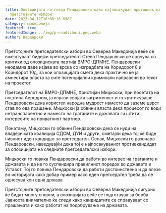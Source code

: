 ```yaml
---
title: Опозицијата го гледа Пендаровски како најпосакуван противник на
  претстојните избори
date: 2023-04-12T16:08:16.698Z
category: македонија
featured: true
featuredImage: ../img/p-enadizbori.png.webp
author: Вардарски
---
```


Претстојните претседателски избори во Северна Македонија веќе се вжештуваат бидејќи претседателот Стево Пендаровски се соочува со критики од опозициската партија ВМРО-ДПМНЕ. Пендаровски неодамна даде изјава во врска со изградбата на Коридорот 8 и Коридорот 10д, за кои опозицијата смета дека практично ќе ја амнестира власта за сите потенцијални криминали направени во текот на проектот.

Претседателот на ВМРО-ДПМНЕ, Христијан Мицкоски, при посетата на општина Аеродром, ја изрази својата загриженост и го критикуваше Пендаровски дека користел народна мудрост наместо да заземе цврст став по ова прашање. Мицкоски ја обвини власта дека процесот го води нетранспарентно и наместо на граѓаните и државата ги штити интересите на приватниот партнер.

Понатаму, Мицкоски го обвини Пендаровски дека се нуди на владејачката коалиција СДСМ, ДУИ и други, сметајќи дека тој ќе биде нивниот иден кандидат за претседател. Сепак, Мицкоски го разочара Пендаровски, наведувајќи дека тој е најпосакуваниот противкандидат за опозицијата на следните претседателски избори.

Мицкоски го повика Пендаровски да работи во интерес на граѓаните и државата и да не го суспендира правилниот поредок во државата и Уставот. Тој го повика Пендаровски да работи достоинствено и да влезе во историјата како добар пример како еден претседател треба да се однесува кон една држава.

Претстојните претседателски избори во Северна Македонија сигурно ќе бидат многу спорни, а опозицијата веќе се подготвува за борба. Јавноста внимателно ќе следи како кандидатите се справуваат со прашањата и како работат на подобрување на државата.
